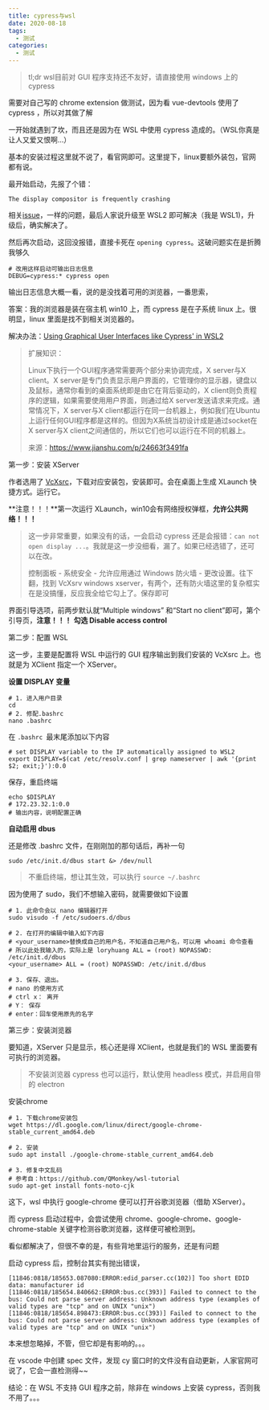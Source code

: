 ```yaml
---
title: cypress与wsl
date: 2020-08-18
tags:
  - 测试
categories:
  - 测试
---
```


> tl;dr wsl目前对 GUI 程序支持还不友好，请直接使用 windows 上的cypress

需要对自己写的 chrome extension 做测试，因为看 vue-devtools 使用了 cypress ，所以对其做了解

一开始就遇到了坎，而且还是因为在 WSL 中使用 cypress 造成的。（WSL你真是让人又爱又恨啊...）

基本的安装过程这里就不说了，看官网即可。这里提下，linux要额外装包，官网都有说。

最开始启动，先报了个错：

```
The display compositor is frequently crashing
```

相关[issue](https://github.com/cypress-io/cypress/issues/5918)，一样的问题，最后人家说升级至 WSL2 即可解决（我是 WSL1)，升级后，确实解决了。

然后再次启动，这回没报错，直接卡死在 `opening cypress`。这破问题实在是折腾我够久

```shell
# 改用这样启动可输出日志信息
DEBUG=cypress:* cypress open
```

输出日志信息大概一看，说的是没找着可用的浏览器，一番思索，

答案：我的浏览器是装在宿主机 win10 上，而 cypress 是在子系统 linux 上。很明显，linux 里面是找不到相关浏览器的。

解决办法：[Using Graphical User Interfaces like Cypress' in WSL2](https://nickymeuleman.netlify.app/blog/gui-on-wsl2-cypress)

> 扩展知识：
>
> Linux下执行一个GUI程序通常需要两个部分来协调完成，X server与X client。X server是专门负责显示用户界面的，它管理你的显示器，键盘以及鼠标，通常你看到的桌面系统即是由它在背后驱动的，X client则负责程序的逻辑，如果需要使用用户界面，则通过给X server发送请求来完成。通常情况下，X server与X client都运行在同一台机器上，例如我们在Ubuntu上运行任何GUI程序都是这样的。但因为X系统当初设计成是通过socket在X server与X client之间通信的，所以它们也可以运行在不同的机器上。
>
> 来源：https://www.jianshu.com/p/24663f3491fa

第一步：安装 XServer

作者选用了 [VcXsrc](https://sourceforge.net/projects/vcxsrv/)，下载对应安装包，安装即可。会在桌面上生成  XLaunch 快捷方式。运行它。

**注意！！！**第一次运行 XLaunch，win10会有网络授权弹框，**允许公共网络！！！**

> 这一步非常重要，如果没有的话，一会启动 cypress 还是会报错：`can not open display ...`。我就是这一步没细看，漏了。如果已经选错了，还可以在改。
>
> 控制面板 - 系统安全 - 允许应用通过 Windows 防火墙 - 更改设置。往下翻，找到 VcXsrv windows xserver，有两个，还有防火墙这里的复杂框实在是没搞懂，反应我全给它勾上了。保存即可

界面引导选项，前两步默认就“Multiple windows” 和“Start no client”即可，第个引导页，**注意！！！** **勾选 Disable access control**

第二步：配置 WSL

这一步，主要是配置将 WSL 中运行的 GUI 程序输出到我们安装的 VcXsrc 上。也就是为 XClient 指定一个 XServer。

**设置 DISPLAY 变量**

```shell
# 1. 进入用户目录
cd
# 2. 修配.bashrc
nano .bashrc
```

在 `.bashrc `最末尾添加以下内容

```shell
# set DISPLAY variable to the IP automatically assigned to WSL2
export DISPLAY=$(cat /etc/resolv.conf | grep nameserver | awk '{print $2; exit;}'):0.0
```

保存，重启终端

```shell
echo $DISPLAY
# 172.23.32.1:0.0
# 输出内容，说明配置正确
```

**自动启用 dbus**

还是修改 .bashrc 文件，在刚刚加的那句话后，再补一句

```shell
sudo /etc/init.d/dbus start &> /dev/null
```

> 不重启终端，想让其生效，可以执行 `source ~/.bashrc`

因为使用了 sudo，我们不想输入密码，就需要做如下设置

```shell
# 1. 此命令会以 nano 编辑器打开
sudo visudo -f /etc/sudoers.d/dbus
 
# 2. 在打开的编辑中输入如下内容
# <your_username>替换成自己的用户名，不知道自己用户名，可以用 whoami 命令查看
# 所以此处我输入的，实际上是 loryhuang ALL = (root) NOPASSWD: /etc/init.d/dbus
<your_username> ALL = (root) NOPASSWD: /etc/init.d/dbus
 
# 3. 保存、退出。
# nano 的使用方式
# ctrl x： 离开
# Y： 保存
# enter：回车使用原先的名字
```

第三步：安装浏览器

要知道，XServer 只是显示，核心还是得 XClient，也就是我们的 WSL 里面要有可执行的浏览器。

> 不安装浏览器 cypress 也可以运行，默认使用 headless 模式，并启用自带的 electron

安装chrome

```shell
# 1. 下载chrome安装包
wget https://dl.google.com/linux/direct/google-chrome-stable_current_amd64.deb
 
# 2. 安装
sudo apt install ./google-chrome-stable_current_amd64.deb
 
# 3. 修复中文乱码
# 参考自：https://github.com/QMonkey/wsl-tutorial
sudo apt-get install fonts-noto-cjk
```

这下，wsl 中执行 google-chrome 便可以打开谷歌浏览器（借助 XServer）。

而 cypress 启动过程中，会尝试使用 chrome、google-chrome、google-chrome-stable 关键字检测谷歌浏览器，这样便可被检测到。

看似都解决了，但很不幸的是，有些背地里运行的服务，还是有问题

启动 cypress 后，控制台其实有抛出错误，

```shell
[11846:0818/185653.087080:ERROR:edid_parser.cc(102)] Too short EDID data: manufacturer id
[11846:0818/185654.840662:ERROR:bus.cc(393)] Failed to connect to the bus: Could not parse server address: Unknown address type (examples of valid types are "tcp" and on UNIX "unix")
[11846:0818/185654.898473:ERROR:bus.cc(393)] Failed to connect to the bus: Could not parse server address: Unknown address type (examples of valid types are "tcp" and on UNIX "unix")
```

本来想忽略掉，不管，但它却是有影响的。。。

在 vscode 中创建 spec 文件，发现 cy 窗口时的文件没有自动更新，人家官网可说了，它会一直检测得~~

结论：在 WSL 不支持 GUI 程序之前，除非在 windows 上安装 cypress，否则我不用了。。。